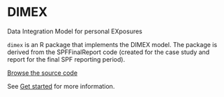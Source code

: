 
<!-- README.md is generated from README.Rmd -->
<!-- Please edit that file, not this one! -->

# DIMEX

<span class="subtitle">Data Integration Model for personal
EXposures</span>

`dimex` is an R package that implements the DIMEX model. The package is
derived from the SPFFinalReport code (created for the case study and
report for the final SPF reporting period).

<!-- ======================================================================= -->
<!-- Doc update timestamp: Wed 20 Nov 2024 19:10 GMT -->

[Browse the source
code](https://github.com/UoMResearchIT/SPFFinalReport/tree/38-convert-to-r-pkg/)

See [Get started](articles/dimex.html) for more information.
